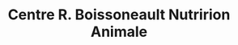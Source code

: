 ---
title: "Centre R. Boissoneault Nutririon Animale"
url: /quebec/centre-r-boissoneault-nutririon-animale/
shop: pet
---